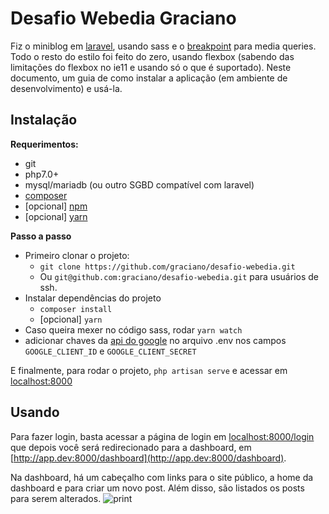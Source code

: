 Desafio Webedia Graciano
========================

Fiz o miniblog em [laravel](laravel.com), usando sass e o [breakpoint](http://breakpoint-sass.com/) para media queries. Todo o resto do estilo foi feito do zero, usando flexbox (sabendo das limitações do flexbox no ie11 e usando só o que é suportado).
Neste documento, um guia de como instalar a aplicação (em ambiente de desenvolvimento) e usá-la.

## Instalação
**Requerimentos:**
 - git
 - php7.0+
 - mysql/mariadb (ou outro SGBD compatível com laravel)
 - [composer](https://getcomposer.org/)
 - [opcional] [npm](https://www.npmjs.com/)
 - [opcional] [yarn](https://yarnpkg.com/en/)

**Passo a passo**
 - Primeiro clonar o projeto:
   - `git clone https://github.com/graciano/desafio-webedia.git`
   - Ou `git@github.com:graciano/desafio-webedia.git` para usuários de ssh.
 - Instalar dependências do projeto
   - `composer install`
   - [opcional] `yarn`
  - Caso queira mexer no código sass, rodar `yarn watch`
  - adicionar chaves da [api do google](https://console.developers.google.com) no arquivo .env nos campos `GOOGLE_CLIENT_ID` e `GOOGLE_CLIENT_SECRET`

E finalmente, para rodar o projeto, `php artisan serve` e acessar em [localhost:8000](http://localhost:8000)

## Usando

Para fazer login, basta acessar a página de login em [localhost:8000/login](http://localhost:8000/login) que depois você será redirecionado para a dashboard, em [http://app.dev:8000/dashboard](http://app.dev:8000/dashboard). 

Na dashboard, há um cabeçalho com links para o site público, a home da dashboard e para criar um novo post. Além disso, são listados os posts para serem alterados.
 ![print](http://i.imgur.com/lFf9G6o.png)

